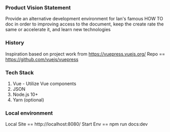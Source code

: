 ### Product Vision Statement
Provide an alternative development environment for Ian's famous HOW TO doc in order to improving access to the document, keep the create rate the same or accelerate it, and learn new technologies


### History
Inspiration based on project work from https://vuepress.vuejs.org/
Repo == https://github.com/vuejs/vuepress


### Tech Stack
1. Vue - Utilize Vue components 
2. JSON
3. Node.js 10+
4. Yarn (optional)

### Local environment
Local Site == http://localhost:8080/ 
Start Env == npm run docs:dev
